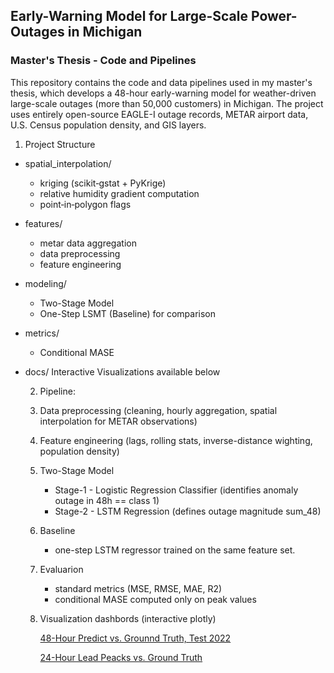 ## Early-Warning Model for Large-Scale Power-Outages in Michigan 
### Master's Thesis - Code and Pipelines

This repository contains the code and data pipelines used in my master's thesis, which develops a 48-hour early-warning model for weather-driven large-scale outages (more than 50,000 customers) in Michigan. The project uses entirely open-source EAGLE-I outage records, METAR airport data, U.S. Census population density, and GIS layers. 

1. Project Structure

- spatial_interpolation/
  - kriging (scikit‑gstat + PyKrige)
  - relative humidity gradient computation
  - point‑in‑polygon flags

- features/
  - metar data aggregation
  - data preprocessing
  - feature engineering
    
- modeling/
   - Two-Stage Model
   - One-Step LSMT (Baseline) for comparison

- metrics/
    - Conditional MASE

- docs/ Interactive Visualizations available below

  2. Pipeline:

  1. Data preprocessing (cleaning, hourly aggregation, spatial interpolation for METAR observations)
  2. Feature engineering (lags, rolling stats, inverse-distance wighting, population density)
  3. Two-Stage Model
     - Stage-1 - Logistic Regression Classifier (identifies anomaly outage in 48h == class 1)
     - Stage-2 - LSTM Regression (defines outage magnitude sum_48)
  4. Baseline
     - one-step LSTM regressor trained on the same feature set.
  5. Evaluarion
      - standard metrics (MSE, RMSE, MAE, R2)
      - conditional MASE computed only on peak values
  6. Visualization dashbords (interactive plotly)

      [48-Hour Predict vs. Grounnd Truth, Test 2022](https://irynastanishevska.github.io/michigan-outage-early-warning-model/plot_48h_predict_vs_actual.html)
     
      [24-Hour Lead Peacks vs. Ground Truth](https://irynastanishevska.github.io/michigan-outage-early-warning-model/plot_24h_lead_peaks_vs_actual.html)


